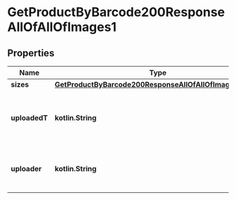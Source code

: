 
# GetProductByBarcode200ResponseAllOfAllOfImages1

## Properties
| Name | Type | Description | Notes |
| ------------ | ------------- | ------------- | ------------- |
| **sizes** | [**GetProductByBarcode200ResponseAllOfAllOfImages1Sizes**](GetProductByBarcode200ResponseAllOfAllOfImages1Sizes.md) |  |  [optional] |
| **uploadedT** | **kotlin.String** | The time the image was uploaded (as unix timestamp).  |  [optional] |
| **uploader** | **kotlin.String** | The contributor that uploaded the image.  |  [optional] |



